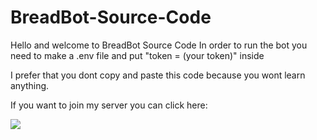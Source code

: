 # BreadBot-Source-Code

Hello and welcome to BreadBot Source Code
In order to run the bot you need to make a .env file and put "token = (your token)" inside

I prefer that you dont copy and paste this code because you wont learn anything. 

If you want to join my server you can click here:

<a href="https://discord.gg/awy35MJ5pc" target="_blank">
    <img src="https://discordapp.com/api/guilds/GUILD_ID/widget.png?style=banner4" />
</a>